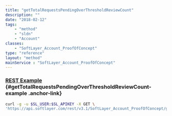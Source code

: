 ```yaml
---
title: "getTotalRequestsPendingOverThresholdReviewCount"
description: ""
date: "2018-02-12"
tags:
    - "method"
    - "sldn"
    - "Account"
classes:
    - "SoftLayer_Account_ProofOfConcept"
type: "reference"
layout: "method"
mainService : "SoftLayer_Account_ProofOfConcept"
---
```


### [REST Example](#getTotalRequestsPendingOverThresholdReviewCount-example) <a href="/article/rest/"><i class="fas fa-question"></i></a> {#getTotalRequestsPendingOverThresholdReviewCount-example .anchor-link} 
```bash
curl -g -u $SL_USER:$SL_APIKEY -X GET \
'https://api.softlayer.com/rest/v3.1/SoftLayer_Account_ProofOfConcept/getTotalRequestsPendingOverThresholdReviewCount'
```
